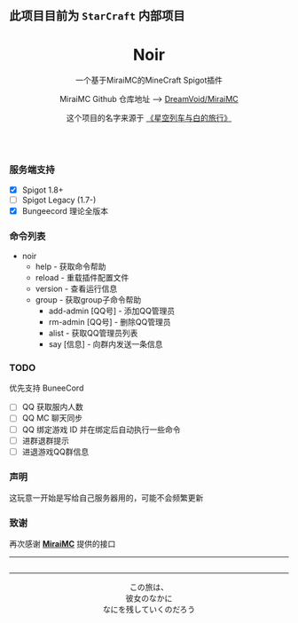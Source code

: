 ## 此项目目前为 `StarCraft` 内部项目

<div align="center">

# Noir

<p>一个基于MiraiMC的MineCraft Spigot插件</p>
<p>MiraiMC Github 仓库地址 --> <a href="https://github.com/DreamVoid/MiraiMC">DreamVoid/MiraiMC</a></p>
<p>这个项目的名字来源于 <a href="https://zh.moegirl.org.cn/%E6%98%9F%E7%A9%BA%E5%88%97%E8%BD%A6%E4%B8%8E%E7%99%BD%E7%9A%84%E6%97%85%E8%A1%8C">《星空列车与白的旅行》</a></p>
<p>
  <img src="https://forthebadge.com/images/badges/works-on-my-machine.svg" alt="">
  <br>
  <img src="https://forthebadge.com/images/badges/made-with-java.svg"  alt="">
  <img src="https://forthebadge.com/images/badges/built-with-love.svg"  alt="">
  <br>
  <img src="https://img.shields.io/badge/SPIGOT-1.12-orange?style=for-the-badge&logo="  alt="">
  <img src="https://img.shields.io/badge/JDK-1.8-yellow?style=for-the-badge&logo=appveyor&logo="  alt="">
  <img src="https://img.shields.io/badge/BUNGEECORD-1.19--R0.1-blue?style=for-the-badge&logo=appveyor&logo="  alt="">
</p>



<div align="left">

### 服务端支持

- [x] Spigot 1.8+
- [ ] Spigot Legacy (1.7-)
- [x] Bungeecord 理论全版本

### 命令列表

- noir
    - help - 获取命令帮助
    - reload - 重载插件配置文件
    - version - 查看运行信息
    - group - 获取group子命令帮助
        - add-admin [QQ号]  - 添加QQ管理员
        - rm-admin [QQ号]  - 删除QQ管理员
        - alist - 获取QQ管理员列表
        - say [信息]  - 向群内发送一条信息

### TODO
优先支持 BuneeCord
- [ ] QQ 获取服内人数
- [ ] QQ MC 聊天同步
- [ ] QQ 绑定游戏 ID 并在绑定后自动执行一些命令
- [ ] 进群退群提示
- [ ] 进退游戏QQ群信息

### 声明
这玩意一开始是写给自己服务器用的，可能不会频繁更新

### 致谢
再次感谢 **<a href="https://github.com/DreamVoid/MiraiMC">MiraiMC</a>** 提供的接口

---

<div align="center">

<img src="https://github.com/Klop233/Klop233/raw/main/CG-4-1.png" alt=""/>

---
この旅は、 <br>
彼女のなかに <br>
なにを残していくのだろう

</div>
